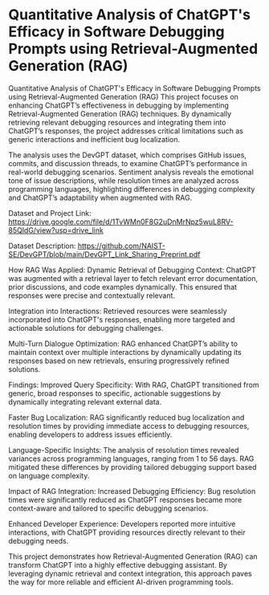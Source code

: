 # Quantitative Analysis of ChatGPT's Efficacy in Software Debugging Prompts using Retrieval-Augmented Generation (RAG)
Quantitative Analysis of ChatGPT's Efficacy in Software Debugging Prompts using Retrieval-Augmented Generation (RAG)
This project focuses on enhancing ChatGPT’s effectiveness in debugging by implementing Retrieval-Augmented Generation (RAG) techniques. By dynamically retrieving relevant debugging resources and integrating them into ChatGPT’s responses, the project addresses critical limitations such as generic interactions and inefficient bug localization.

The analysis uses the DevGPT dataset, which comprises GitHub issues, commits, and discussion threads, to examine ChatGPT’s performance in real-world debugging scenarios. Sentiment analysis reveals the emotional tone of issue descriptions, while resolution times are analyzed across programming languages, highlighting differences in debugging complexity and ChatGPT’s adaptability when augmented with RAG.

Dataset and Project Link: https://drive.google.com/file/d/1TvWMn0F8G2uDnMrNpz5wuL8RV-85QldG/view?usp=drive_link 

Dataset Description: https://github.com/NAIST-SE/DevGPT/blob/main/DevGPT_Link_Sharing_Preprint.pdf

How RAG Was Applied:
Dynamic Retrieval of Debugging Context:
ChatGPT was augmented with a retrieval layer to fetch relevant error documentation, prior discussions, and code examples dynamically. This ensured that responses were precise and contextually relevant.

Integration into Interactions:
Retrieved resources were seamlessly incorporated into ChatGPT's responses, enabling more targeted and actionable solutions for debugging challenges.

Multi-Turn Dialogue Optimization:
RAG enhanced ChatGPT’s ability to maintain context over multiple interactions by dynamically updating its responses based on new retrievals, ensuring progressively refined solutions.

Findings:
Improved Query Specificity:
With RAG, ChatGPT transitioned from generic, broad responses to specific, actionable suggestions by dynamically integrating relevant external data.

Faster Bug Localization:
RAG significantly reduced bug localization and resolution times by providing immediate access to debugging resources, enabling developers to address issues efficiently.

Language-Specific Insights:
The analysis of resolution times revealed variances across programming languages, ranging from 1 to 56 days. RAG mitigated these differences by providing tailored debugging support based on language complexity.

Impact of RAG Integration:
Increased Debugging Efficiency:
Bug resolution times were significantly reduced as ChatGPT responses became more context-aware and tailored to specific debugging scenarios.

Enhanced Developer Experience:
Developers reported more intuitive interactions, with ChatGPT providing resources directly relevant to their debugging needs.

This project demonstrates how Retrieval-Augmented Generation (RAG) can transform ChatGPT into a highly effective debugging assistant. By leveraging dynamic retrieval and context integration, this approach paves the way for more reliable and efficient AI-driven programming tools.

